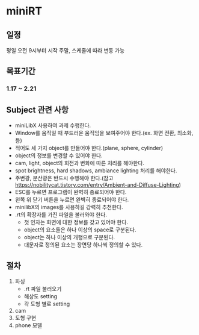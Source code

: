 # miniRT

## 일정

평일 오전 9시부터 시작
주말, 스케줄에 따라 변동 가능

   
## 목표기간

### 1.17 ~ 2.21
   
## Subject 관련 사항

* miniLibX 사용하여 과제 수행한다.
* Window를 움직일 때 부드러운 움직임을 보여주어야 한다.(ex. 화면 전환, 최소화, 등)
* 적어도 세 가지 object를 만들어야 한다.(plane, sphere, cylinder)
* object의 정보를 변경할 수 있어야 한다.
* cam, light, object의 회전과 변화에 따른 처리를 해야한다.
* spot brightness, hard shadows, ambiance lighting 처리를 해야한다.
* 주변광, 분산광은 반드시 수행해야 한다.(참고 https://nobilitycat.tistory.com/entry/Ambient-and-Diffuse-Lighting)
* ESC를 누르면 프로그램이 완벽히 종료되어야 한다.
* 왼쪽 위 닫기 버튼을 누르면 완벽히 종료되어야 한다.
* minilibX의 images를 사용하길 강력히 추천한다.
* .rt의 확장자를 가진 파일을 불러와야 한다.
   * 첫 인자는 화면에 대한 정보를 갖고 있어야 한다.
   * object의 요소들은 하나 이상의 space로 구분된다.
   * object는 하나 이상의 개행으로 구분된다.
   * 대문자로 정의된 요소는 장면당 하나씩 정의할 수 있다.
   
## 절차

1. 파싱
   * .rt 파일 불러오기
   * 해상도 setting
   * 각 도형 별로 setting
2. cam
3. 도형 구현
4. phone 모델

